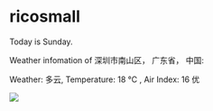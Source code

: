 # ricosmall

Today is Sunday.

Weather infomation of 深圳市南山区， 广东省， 中国: 

Weather: 多云, Temperature: 18 ℃ , Air Index: 16 优

<img src="https://github-readme-stats.vercel.app/api?username=ricosmall&show_icons=true" />
